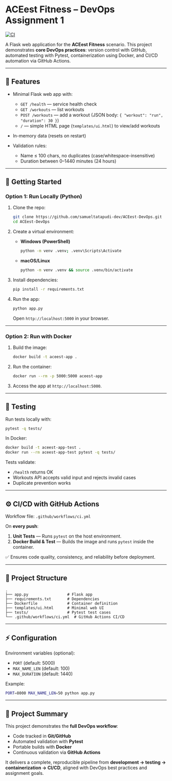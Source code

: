 # ACEest Fitness – DevOps Assignment 1

[![CI](https://github.com/samueltatapudi-dev/ACEest-DevOps/actions/workflows/ci.yml/badge.svg?branch=main)](https://github.com/samueltatapudi-dev/ACEest-DevOps/actions/workflows/ci.yml)

A Flask web application for the **ACEest Fitness** scenario.
This project demonstrates **core DevOps practices**: version control with GitHub, automated testing with Pytest, containerization using Docker, and CI/CD automation via GitHub Actions.

---

## 📌 Features

* Minimal Flask web app with:

  * `GET /health` — service health check
  * `GET /workouts` — list workouts
  * `POST /workouts` — add a workout (JSON body: `{ "workout": "run", "duration": 30 }`)
  * `/` — simple HTML page (`templates/ui.html`) to view/add workouts
* In-memory data (resets on restart)
* Validation rules:

  * Name ≤ 100 chars, no duplicates (case/whitespace-insensitive)
  * Duration between 0–1440 minutes (24 hours)

---

## 🚀 Getting Started

### Option 1: Run Locally (Python)

1. Clone the repo:

   ```bash
   git clone https://github.com/samueltatapudi-dev/ACEest-DevOps.git
   cd ACEest-DevOps
   ```
2. Create a virtual environment:

   * **Windows (PowerShell)**

     ```bash
     python -m venv .venv; .venv\Scripts\Activate
     ```
   * **macOS/Linux**

     ```bash
     python -m venv .venv && source .venv/bin/activate
     ```
3. Install dependencies:

   ```bash
   pip install -r requirements.txt
   ```
4. Run the app:

   ```bash
   python app.py
   ```

   Open `http://localhost:5000` in your browser.

---

### Option 2: Run with Docker

1. Build the image:

   ```bash
   docker build -t aceest-app .
   ```
2. Run the container:

   ```bash
   docker run --rm -p 5000:5000 aceest-app
   ```
3. Access the app at `http://localhost:5000`.

---

## 🧪 Testing

Run tests locally with:

```bash
pytest -q tests/
```

In Docker:

```bash
docker build -t aceest-app-test .
docker run --rm aceest-app-test pytest -q tests/
```

Tests validate:

* `/health` returns OK
* Workouts API accepts valid input and rejects invalid cases
* Duplicate prevention works

---

## ⚙️ CI/CD with GitHub Actions

Workflow file: `.github/workflows/ci.yml`

On **every push**:

1. **Unit Tests** — Runs `pytest` on the host environment.
2. **Docker Build & Test** — Builds the image and runs `pytest` inside the container.

✅ Ensures code quality, consistency, and reliability before deployment.

---

## 📂 Project Structure

```
.
├── app.py                 # Flask app
├── requirements.txt       # Dependencies
├── Dockerfile             # Container definition
├── templates/ui.html      # Minimal web UI
├── tests/                 # Pytest test cases
└── .github/workflows/ci.yml  # GitHub Actions CI/CD
```

---

## ⚡ Configuration

Environment variables (optional):

* `PORT` (default: 5000)
* `MAX_NAME_LEN` (default: 100)
* `MAX_DURATION` (default: 1440)

Example:

```bash
PORT=8000 MAX_NAME_LEN=50 python app.py
```

---

## 🎯 Project Summary

This project demonstrates the **full DevOps workflow**:

* Code tracked in **Git/GitHub**
* Automated validation with **Pytest**
* Portable builds with **Docker**
* Continuous validation via **GitHub Actions**

It delivers a complete, reproducible pipeline from **development → testing → containerization → CI/CD**, aligned with DevOps best practices and assignment goals.
